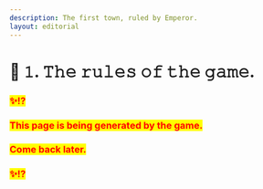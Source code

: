 ```yaml
---
description: The first town, ruled by Emperor.
layout: editorial
---
```


# 🏡 𝟷. 𝚃𝚑𝚎 𝚛𝚞𝚕𝚎𝚜 𝚘𝚏 𝚝𝚑𝚎 𝚐𝚊𝚖𝚎.

### <mark style="color:red;">✨⁉️</mark>&#x20;

### <mark style="color:red;">This page is being generated by the game.</mark>&#x20;

### <mark style="color:red;">Come back later.</mark>

### <mark style="color:red;">✨⁉️</mark>

